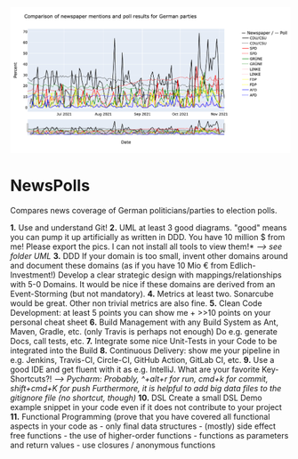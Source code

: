 ![alt text](https://raw.githubusercontent.com/SamiNenno/NewsPoll/master/Images/Front_Image.png)


# NewsPolls


Compares news coverage of German politicians/parties to election polls.




**1.** Use and understand Git!
**2.** UML at least 3 good diagrams. "good" means you can pump it up artificially as written in DDD. You have 10 million $ from me! Please export the pics. I can not install all tools to view them!*
    *--> see folder UML*
**3.** DDD If your domain is too small, invent other domains around and document these domains (as if you have 10 Mio € from Edlich-Investment!) Develop a clear strategic design with mappings/relationships with 5-0 Domains. It would be nice if these domains are derived from an Event-Storming (but not mandatory).
**4.** Metrics at least two. Sonarcube would be great. Other non trivial metrics are also fine.
**5.** Clean Code Development: at least 5 points you can show me + >>10 points on your personal cheat sheet
**6.** Build Management with any Build System as Ant, Maven, Gradle, etc. (only Travis is perhaps not enough) Do e.g. generate Docs, call tests, etc.
**7.** Integrate some nice Unit-Tests in your Code to be integrated into the Build
**8.** Continuous Delivery: show me your pipeline in e.g. Jenkins, Travis-CI, Circle-CI, GitHub Action, GitLab CI, etc.
**9.** Use a good IDE and get fluent with it as e.g. IntelliJ. What are your favorite Key-Shortcuts?!
    *--> Pycharm: Probably, ^+alt+r for run, cmd+k for commit, shift+cmd+K for push
        Furthermore, it is helpful to add big data files to the gitignore file (no shortcut, though)*
**10.** DSL Create a small DSL Demo example snippet in your code even if it does not contribute to your project
**11.** Functional Programming (prove that you have covered all functional aspects in your code as
    - only final data structures
    - (mostly) side effect free functions
    - the use of higher-order functions
    - functions as parameters and return values
    - use closures / anonymous functions